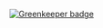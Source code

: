 
[![Greenkeeper badge](https://badges.greenkeeper.io/adamchenwei/storybook-playground.svg)](https://greenkeeper.io/)
